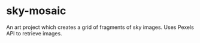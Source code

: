 # sky-mosaic
An art project which creates a grid of fragments of sky images.
Uses Pexels API to retrieve images.
